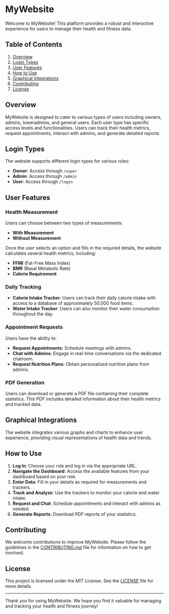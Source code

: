 # MyWebsite

Welcome to MyWebsite! This platform provides a robust and interactive experience for users to manage their health and fitness data.

## Table of Contents

1. [Overview](#overview)
2. [Login Types](#login-types)
3. [User Features](#user-features)
4. [How to Use](#how-to-use)
5. [Graphical Integrations](#graphical-integrations)
6. [Contributing](#contributing)
7. [License](#license)

## Overview

MyWebsite is designed to cater to various types of users including owners, admins, loweradmins, and general users. Each user type has specific access levels and functionalities. Users can track their health metrics, request appointments, interact with admins, and generate detailed reports.

## Login Types

The website supports different login types for various roles:

- **Owner**: Access through `/super`
- **Admin**: Access through `/admin`
- **User**: Access through `/login`

## User Features

### Health Measurement

Users can choose between two types of measurements:

- **With Measurement**
- **Without Measurement**

Once the user selects an option and fills in the required details, the website calculates several health metrics, including:

- **FFMI** (Fat-Free Mass Index)
- **BMR** (Basal Metabolic Rate)
- **Calorie Requirement**

### Daily Tracking

- **Calorie Intake Tracker**: Users can track their daily calorie intake with access to a database of approximately 50,000 food items.
- **Water Intake Tracker**: Users can also monitor their water consumption throughout the day.

### Appointment Requests

Users have the ability to:

- **Request Appointments**: Schedule meetings with admins.
- **Chat with Admins**: Engage in real-time conversations via the dedicated chatroom.
- **Request Nutrition Plans**: Obtain personalized nutrition plans from admins.

### PDF Generation

Users can download or generate a PDF file containing their complete statistics. This PDF includes detailed information about their health metrics and tracked data.

## Graphical Integrations

The website integrates various graphs and charts to enhance user experience, providing visual representations of health data and trends.

## How to Use

1. **Log In**: Choose your role and log in via the appropriate URL.
2. **Navigate the Dashboard**: Access the available features from your dashboard based on your role.
3. **Enter Data**: Fill in your details as required for measurements and trackers.
4. **Track and Analyze**: Use the trackers to monitor your calorie and water intake.
5. **Request and Chat**: Schedule appointments and interact with admins as needed.
6. **Generate Reports**: Download PDF reports of your statistics.

## Contributing

We welcome contributions to improve MyWebsite. Please follow the guidelines in the [CONTRIBUTING.md](CONTRIBUTING.md) file for information on how to get involved.

## License

This project is licensed under the MIT License. See the [LICENSE](LICENSE) file for more details.

---

Thank you for using MyWebsite. We hope you find it valuable for managing and tracking your health and fitness journey!
